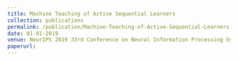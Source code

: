 ```yaml
---
title: Machine Teaching of Active Sequential Learners
collection: publications
permalink: /publication/Machine-Teaching-of-Active-Sequential-Learners.md
date: 01-01-2019
venue: NeurIPS 2019 33rd Conference on Neural Information Processing Systems
paperurl: 
---
```


